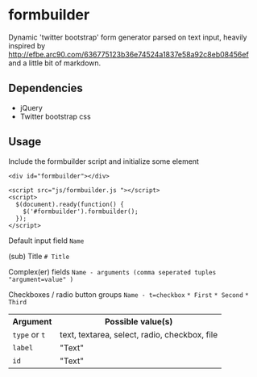 formbuilder
===========

Dynamic 'twitter bootstrap' form generator parsed on text input, heavily inspired by http://efbe.arc90.com/636775123b36e74524a1837e58a92c8eb08456ef and a little bit of markdown.

## Dependencies

* jQuery
* Twitter bootstrap css


## Usage

Include the formbuilder script and initialize some element

    <div id="formbuilder"></div>

    <script src="js/formbuilder.js "></script>
    <script>
      $(document).ready(function() {
        $('#formbuilder').formbuilder();
      });
    </script>

Default input field
`Name`

(sub) Title
`# Title`
  
Complex(er) fields
`Name - arguments (comma seperated tuples "argument=value" )`

Checkboxes / radio button groups
`Name - t=checkbox`
`* First`
`* Second`
`* Third`
  
<table class='table'>
  <tr><th>Argument <th>Possible value(s)
  <tr><td><code>type</code> or <code>t</code> <td>text, textarea, select, radio, checkbox, file
  <tr><td><code>label</code><td>"Text"  
 <tr><td><code>id</code><td>"Text"
</table>